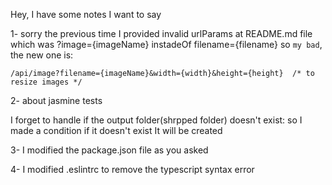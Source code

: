 Hey, I have some notes I want to say

1- sorry the previous time I provided invalid urlParams at README.md file which was ?image={imageName} instadeOf filename={filename} so `my bad`, the new one is:

```
/api/image?filename={imageName}&width={width}&height={height}  /* to resize images */
```

2- about jasmine tests

I forget to handle if the output folder(shrpped folder) doesn't exist: so I made a condition if it doesn't exist It will be created

3- I modified the package.json file as you asked

4- I modified .eslintrc to remove the typescript syntax error
